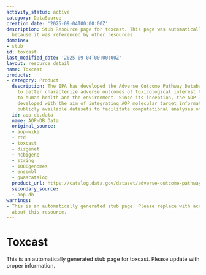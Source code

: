 ```yaml
---
activity_status: active
category: DataSource
creation_date: '2025-09-04T00:00:00Z'
description: Stub Resource page for toxcast. This page was automatically generated
  because it was referenced by other resources.
domains:
- stub
id: toxcast
last_modified_date: '2025-09-04T00:00:00Z'
layout: resource_detail
name: Toxcast
products:
- category: Product
  description: The EPA has developed the Adverse Outcome Pathway Database (AOP-DB)
    to better characterize adverse outcomes of toxicological interest that are relevant
    to human health and the environment. Since its inception, the AOP-DB has been
    developed with the aim of integrating AOP molecular target information with other
    publicly available datasets to facilitate computational analyses of AOP information.
  id: aop-db.data
  name: AOP-DB Data
  original_source:
  - aop-wiki
  - ctd
  - toxcast
  - disgenet
  - ncbigene
  - string
  - 1000genomes
  - ensembl
  - gwascatalog
  product_url: https://catalog.data.gov/dataset/adverse-outcome-pathway-database-aop-db-version-2
  secondary_source:
  - aop-db
warnings:
- This is an automatically generated stub page. Please replace with accurate information
  about this resource.
---
```

# Toxcast

This is an automatically generated stub page for toxcast. Please update with proper information.